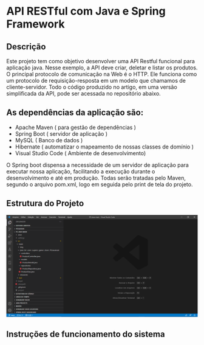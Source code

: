 # API RESTful com Java e Spring Framework 

## Descrição

Este projeto tem como objetivo desenvolver uma API Restful funcional para aplicação java. Nesse exemplo,  a API deve criar, deletar e listar os produtos. O principal protocolo de comunicação na Web é o HTTP. Ele funciona como um protocolo de requisição-resposta em um modelo que chamamos de cliente-servidor. Todo o código produzido no artigo, em uma versão simplificada da API, pode ser acessada no repositório abaixo.

## As dependências da aplicação são:

- Apache Maven ( para gestão de dependências )
- Spring Boot ( servidor de aplicação )
- MySQL ( Banco de dados )
- Hibernate ( automatizar o mapeamento de nossas classes de domínio )
- Visual Studio Code ( Ambiente de desenvolvimento)

O Spring boot dispensa a necessidade de um servidor de aplicação para executar nossa aplicação, facilitando a execução durante o desenvolvimento e até em produção. Todas serão tratadas pelo Maven, segundo o arquivo pom.xml, logo em seguida pelo print de tela do projeto.

## Estrutura do Projeto

![alt text](https://github.com/odairX/PS-Java-main/blob/main/src/main/img/img1.png)

## Instruções de funcionamento do sistema

